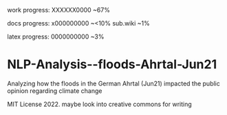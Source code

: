 work progress:
XXXXXX0000 ~67%

docs progress:
x000000000 ~<10%
sub.wiki ~1%

latex progress:
0000000000 ~3%
# NLP-Analysis--floods-Ahrtal-Jun21
Analyzing how the floods in the German Ahrtal (Jun21) impacted the public opinion regarding climate change

MIT License 2022.
maybe look into creative commons for writing

